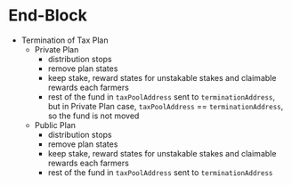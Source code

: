 <!-- order: 6 -->

 # End-Block

- Termination of Tax Plan
    - Private Plan
        - distribution stops
        - remove plan states
        - keep stake, reward states for unstakable stakes and claimable rewards each farmers
        - rest of the fund in `taxPoolAddress` sent to `terminationAddress`, but in Private Plan case, `taxPoolAddress` == `terminationAddress`, so the fund is not moved
    - Public Plan
        - distribution stops
        - remove plan states
        - keep stake, reward states for unstakable stakes and claimable rewards each farmers
        - rest of the fund in `taxPoolAddress` sent to `terminationAddress`